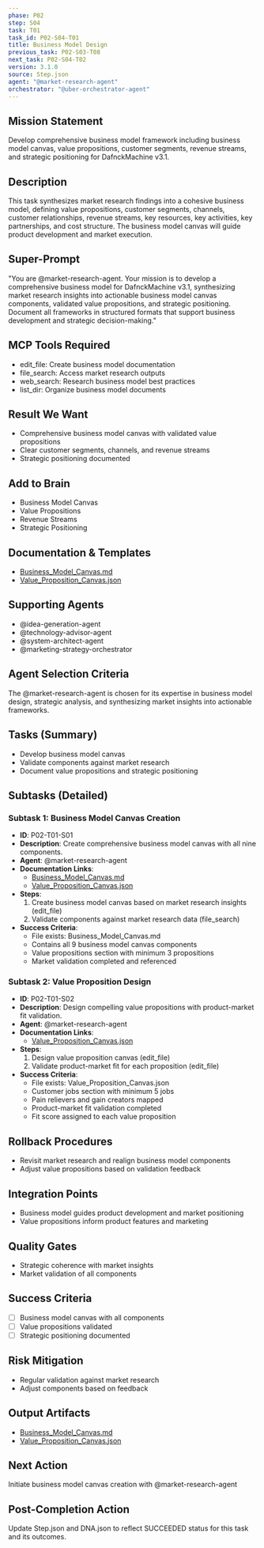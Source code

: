 ```yaml
---
phase: P02
step: S04
task: T01
task_id: P02-S04-T01
title: Business Model Design
previous_task: P02-S03-T08
next_task: P02-S04-T02
version: 3.1.0
source: Step.json
agent: "@market-research-agent"
orchestrator: "@uber-orchestrator-agent"
---
```


## Mission Statement
Develop comprehensive business model framework including business model canvas, value propositions, customer segments, revenue streams, and strategic positioning for DafnckMachine v3.1.

## Description
This task synthesizes market research findings into a cohesive business model, defining value propositions, customer segments, channels, customer relationships, revenue streams, key resources, key activities, key partnerships, and cost structure. The business model canvas will guide product development and market execution.

## Super-Prompt
"You are @market-research-agent. Your mission is to develop a comprehensive business model for DafnckMachine v3.1, synthesizing market research insights into actionable business model canvas components, validated value propositions, and strategic positioning. Document all frameworks in structured formats that support business development and strategic decision-making."

## MCP Tools Required
- edit_file: Create business model documentation
- file_search: Access market research outputs
- web_search: Research business model best practices
- list_dir: Organize business model documents

## Result We Want
- Comprehensive business model canvas with validated value propositions
- Clear customer segments, channels, and revenue streams
- Strategic positioning documented

## Add to Brain
- Business Model Canvas
- Value Propositions
- Revenue Streams
- Strategic Positioning

## Documentation & Templates
- [Business_Model_Canvas.md](mdc:01_Machine/04_Documentation/Doc/Phase_2/04_Business_Strategy/Business_Model_Canvas.md)
- [Value_Proposition_Canvas.json](mdc:01_Machine/04_Documentation/Doc/Phase_2/04_Business_Strategy/Value_Proposition_Canvas.json)

## Supporting Agents
- @idea-generation-agent
- @technology-advisor-agent
- @system-architect-agent
- @marketing-strategy-orchestrator

## Agent Selection Criteria
The @market-research-agent is chosen for its expertise in business model design, strategic analysis, and synthesizing market insights into actionable frameworks.

## Tasks (Summary)
- Develop business model canvas
- Validate components against market research
- Document value propositions and strategic positioning

## Subtasks (Detailed)
### Subtask 1: Business Model Canvas Creation
- **ID**: P02-T01-S01
- **Description**: Create comprehensive business model canvas with all nine components.
- **Agent**: @market-research-agent
- **Documentation Links**:
  - [Business_Model_Canvas.md](mdc:01_Machine/04_Documentation/Doc/Phase_2/04_Business_Strategy/Business_Model_Canvas.md)
  - [Value_Proposition_Canvas.json](mdc:01_Machine/04_Documentation/Doc/Phase_2/04_Business_Strategy/Value_Proposition_Canvas.json)
- **Steps**:
  1. Create business model canvas based on market research insights (edit_file)
  2. Validate components against market research data (file_search)
- **Success Criteria**:
  - File exists: Business_Model_Canvas.md
  - Contains all 9 business model canvas components
  - Value propositions section with minimum 3 propositions
  - Market validation completed and referenced

### Subtask 2: Value Proposition Design
- **ID**: P02-T01-S02
- **Description**: Design compelling value propositions with product-market fit validation.
- **Agent**: @market-research-agent
- **Documentation Links**:
  - [Value_Proposition_Canvas.json](mdc:01_Machine/04_Documentation/Doc/Phase_2/04_Business_Strategy/Value_Proposition_Canvas.json)
- **Steps**:
  1. Design value proposition canvas (edit_file)
  2. Validate product-market fit for each proposition (edit_file)
- **Success Criteria**:
  - File exists: Value_Proposition_Canvas.json
  - Customer jobs section with minimum 5 jobs
  - Pain relievers and gain creators mapped
  - Product-market fit validation completed
  - Fit score assigned to each value proposition

## Rollback Procedures
- Revisit market research and realign business model components
- Adjust value propositions based on validation feedback

## Integration Points
- Business model guides product development and market positioning
- Value propositions inform product features and marketing

## Quality Gates
- Strategic coherence with market insights
- Market validation of all components

## Success Criteria
- [ ] Business model canvas with all components
- [ ] Value propositions validated
- [ ] Strategic positioning documented

## Risk Mitigation
- Regular validation against market research
- Adjust components based on feedback

## Output Artifacts
- [Business_Model_Canvas.md](mdc:01_Machine/04_Documentation/vision/Phase_2/04_Business_Strategy/Business_Model_Canvas.md)
- [Value_Proposition_Canvas.json](mdc:01_Machine/04_Documentation/vision/Phase_2/04_Business_Strategy/Value_Proposition_Canvas.json)

## Next Action
Initiate business model canvas creation with @market-research-agent

## Post-Completion Action
Update Step.json and DNA.json to reflect SUCCEEDED status for this task and its outcomes. 